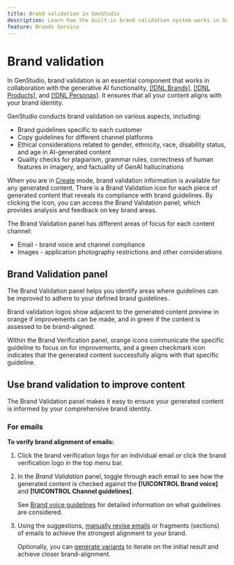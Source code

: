 ```yaml
---
title: Brand validation in GenStudio
description: Learn how the built-in brand validation system works in GenStudio.
feature: Brands Service
---
```


# Brand validation

In GenStudio, brand validation is an essential component that works in collaboration with the generative AI functionality, [[!DNL Brands]](/help/user-guide/references/brands.md), [[!DNL Products]](/help/user-guide/references/products.md), and [[!DNL Personas]](/help/user-guide/references/personas.md). It ensures that all your content aligns with your brand identity.

GenStudio conducts brand validation on various aspects, including:

* Brand guidelines specific to each customer
* Copy guidelines for different channel platforms
* Ethical considerations related to gender, ethnicity, race, disability status, and age in AI-generated content
* Quality checks for plagiarism, grammar rules, correctness of human features in imagery, and factuality of GenAI hallucinations

When you are in [Create](/help/user-guide/create/overview.md) mode, brand validation information is available for any generated content. There is a Brand Validation icon for each piece of generated content that reveals its compliance with brand guidelines. By clicking the icon, you can access the Brand Validation panel, which provides analysis and feedback on key brand areas.

The Brand Validation panel has different areas of focus for each content channel:

* Email - brand voice and channel compliance
* Images - application photography restrictions and other considerations

## Brand Validation panel

The Brand Validation panel helps you identify areas where guidelines can be improved to adhere to your defined brand guidelines.

Brand validation logos show adjacent to the generated content preview in orange if improvements can be made, and in green if the content is assessed to be brand-aligned.

Within the Brand Verification panel, orange icons communicate the specific guideline to focus on for improvements, and a green checkmark icon indicates that the generated content successfully aligns with that specific guideline.

## Use brand validation to improve content

The Brand Validation panel makes it easy to ensure your generated content is informed by your comprehensive brand identity.

### For emails

**To verify brand alignment of emails:**

1. Click the brand verification logo for an individual email _or_ click the brand verification logo in the top menu bar.
1. In the _Brand Validation_ panel, toggle through each email to see how the generated content is checked against the **[!UICONTROL Brand voice]** and **[!UICONTROL Channel guidelines]**.

   See [Brand voice guidelines](/help/user-guide/references/brands.md#brand-voice-guidelines) for detailed information on what guidelines are considered.

1. Using the suggestions, [manually revise emails](#modify-email-content) or fragments (sections) of emails to achieve the strongest alignment to your brand.

   Optionally, you can [generate variants](/help/user-guide/create/generate-variants.md) to iterate on the initial result and achieve closer brand-alignment.
